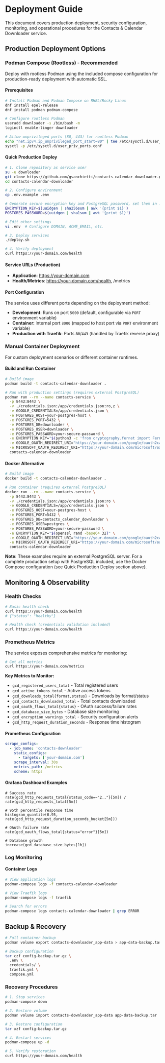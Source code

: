 # Deployment Guide

This document covers production deployment, security configuration, monitoring, and operational procedures for the Contacts & Calendar Downloader service.

## Production Deployment Options

### Podman Compose (Rootless) - Recommended

Deploy with rootless Podman using the included compose configuration for production-ready deployment with automatic SSL.

#### Prerequisites

```bash
# Install Podman and Podman Compose on RHEL/Rocky Linux
dnf install epel-release
dnf install podman podman-compose

# Configure rootless Podman
useradd downloader -s /bin/bash -m
loginctl enable-linger downloader

# Allow unprivileged ports (80, 443) for rootless Podman
echo "net.ipv4.ip_unprivileged_port_start=80" | tee /etc/sysctl.d/user_priv_ports.conf
sysctl -p /etc/sysctl.d/user_priv_ports.conf
```

#### Quick Production Deploy

```bash
# 1. Clone repository as service user
su -u downloader
git clone https://github.com/gsanchietti/contacts-calendar-downloader.git
cd contacts-calendar-downloader

# 2. Configure environment
cp .env.example .env

# Generate secure encryption key and PostgreSQL password, set them in .env
ENCRYPTION_KEY=$(uuidgen | sha256sum | awk '{print $1}')
POSTGRES_PASSWORD=$(uuidgen | sha1sum | awk '{print $1}')

# Edit other settings
vi .env  # Configure DOMAIN, ACME_EMAIL, etc.

# 3. Deploy services
./deploy.sh

# 4. Verify deployment
curl https://your-domain.com/health
```

#### Service URLs (Production)

- **Application**: https://your-domain.com
- **Health/Metrics**: https://your-domain.com/health, /metrics

#### Port Configuration

The service uses different ports depending on the deployment method:

- **Development**: Runs on port `5000` (default, configurable via `PORT` environment variable)
- **Container**: Internal port `8000` (mapped to host port via `PORT` environment variable)
- **Production with Traefik**: Ports `80`/`443` (handled by Traefik reverse proxy)

### Manual Container Deployment

For custom deployment scenarios or different container runtimes.

#### Build and Run Container

```bash
# Build image
podman build -t contacts-calendar-downloader .

# Run with production settings (requires external PostgreSQL)
podman run --rm --name contacts-service \
  -p 8443:8443 \
  -v ./credentials.json:/app/credentials.json:ro,z \
  -e GOOGLE_CREDENTIALS=/app/credentials.json \
  -e POSTGRES_HOST=your-postgres-host \
  -e POSTGRES_PORT=5432 \
  -e POSTGRES_DB=downloader \
  -e POSTGRES_USER=downloader \
  -e POSTGRES_PASSWORD=your-secure-password \
  -e ENCRYPTION_KEY="$(python3 -c 'from cryptography.fernet import Fernet; print(Fernet.generate_key().decode())')" \
  -e GOOGLE_OAUTH_REDIRECT_URI="https://your-domain.com/google/oauth2callback" \
  -e MICROSOFT_OAUTH_REDIRECT_URI="https://your-domain.com/microsoft/oauth2callback" \
  contacts-calendar-downloader
```

#### Docker Alternative

```bash
# Build image
docker build -t contacts-calendar-downloader .

# Run container (requires external PostgreSQL)
docker run --rm --name contacts-service \
  -p 8443:8443 \
  -v ./credentials.json:/app/credentials.json:ro \
  -e GOOGLE_CREDENTIALS=/app/credentials.json \
  -e POSTGRES_HOST=your-postgres-host \
  -e POSTGRES_PORT=5432 \
  -e POSTGRES_DB=contacts_calendar_downloader \
  -e POSTGRES_USER=postgres \
  -e POSTGRES_PASSWORD=your-secure-password \
  -e ENCRYPTION_KEY="$(openssl rand -base64 32)" \
  -e GOOGLE_OAUTH_REDIRECT_URI="https://your-domain.com/google/oauth2callback" \
  -e MICROSOFT_OAUTH_REDIRECT_URI="https://your-domain.com/microsoft/oauth2callback" \
  contacts-calendar-downloader
```

**Note:** These examples require an external PostgreSQL server. For a complete production setup with PostgreSQL included, use the Docker Compose configuration (see Quick Production Deploy section above).
## Monitoring & Observability

### Health Checks

```bash
# Basic health check
curl https://your-domain.com/health
# {"status": "healthy"}

# Health check (credentials validation included)
curl https://your-domain.com/health
```

### Prometheus Metrics

The service exposes comprehensive metrics for monitoring:

```bash
# Get all metrics
curl https://your-domain.com/metrics
```

**Key Metrics to Monitor:**

- `gcd_registered_users_total` - Total registered users
- `gcd_active_tokens_total` - Active access tokens
- `gcd_downloads_total{format,status}` - Downloads by format/status
- `gcd_contacts_downloaded_total` - Total contacts downloaded
- `gcd_oauth_flows_total{status}` - OAuth success/failure rates
- `gcd_database_size_bytes` - Database size monitoring
- `gcd_encryption_warnings_total` - Security configuration alerts
- `gcd_http_request_duration_seconds` - Response time histogram

#### Prometheus Configuration

```yaml
scrape_configs:
  - job_name: 'contacts-downloader'
    static_configs:
      - targets: ['your-domain.com']
    scrape_interval: 30s
    metrics_path: /metrics
    scheme: https
```

#### Grafana Dashboard Examples

```promql
# Success rate
rate(gcd_http_requests_total{status_code=~"2.."}[5m]) /
rate(gcd_http_requests_total[5m])

# 95th percentile response time
histogram_quantile(0.95, rate(gcd_http_request_duration_seconds_bucket[5m]))

# OAuth failure rate
rate(gcd_oauth_flows_total{status="error"}[5m])

# Database growth
increase(gcd_database_size_bytes[1h])
```

### Log Monitoring

#### Container Logs

```bash
# View application logs
podman-compose logs -f contacts-calendar-downloader

# View Traefik logs
podman-compose logs -f traefik

# Search for errors
podman-compose logs contacts-calendar-downloader | grep ERROR
```


## Backup & Recovery

```bash
# Full container backup
podman volume export contacts-downloader_app-data > app-data-backup.tar

# Backup configuration
tar czf config-backup.tar.gz \
  .env \
  credentials/ \
  traefik.yml \
  compose.yml
```

### Recovery Procedures

```bash
# 1. Stop services
podman-compose down

# 2. Restore volume
podman volume import contacts-downloader_app-data app-data-backup.tar

# 3. Restore configuration
tar xzf config-backup.tar.gz

# 4. Restart services
podman-compose up -d

# 5. Verify restoration
curl https://your-domain.com/health
```
